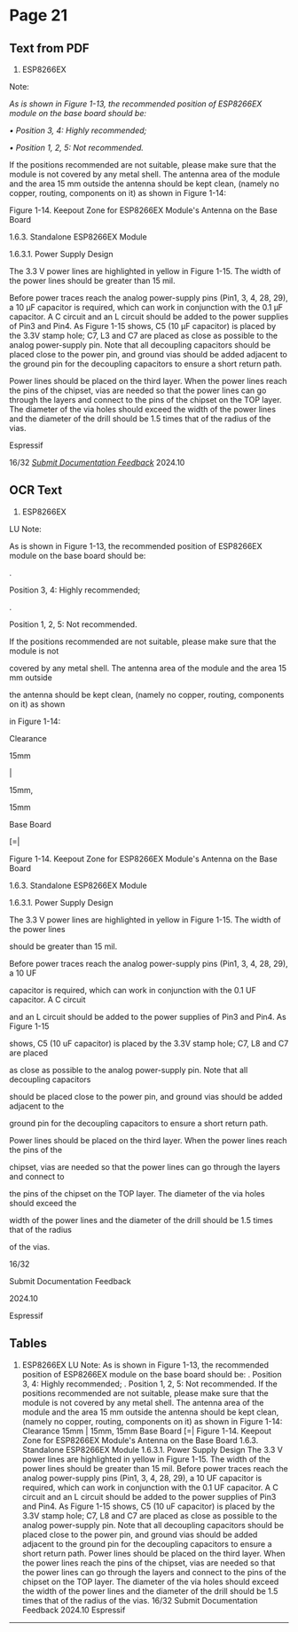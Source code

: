 # Page 21

## Text from PDF

1. ESP8266EX

Note:

*As is shown in Figure 1-13, the recommended position of ESP8266EX module on the base board should be:*

*•*
*Position 3, 4: Highly recommended;*

*•* *Position 1, 2, 5: Not recommended.*

If the positions recommended are not suitable, please make sure that the module is not
covered by any metal shell. The antenna area of the module and the area 15 mm outside
the antenna should be kept clean, (namely no copper, routing, components on it) as shown
in Figure 1-14:




Figure 1-14. Keepout Zone for ESP8266EX Module's Antenna on the Base Board

1.6.3. Standalone ESP8266EX Module

1.6.3.1. Power Supply Design

The 3.3 V power lines are highlighted in yellow in Figure 1-15. The width of the power lines
should be greater than 15 mil.

Before power traces reach the analog power-supply pins (Pin1, 3, 4, 28, 29), a 10 μF
capacitor is required, which can work in conjunction with the 0.1 μF capacitor. A C circuit
and an L circuit should be added to the power supplies of Pin3 and Pin4. As Figure 1-15
shows, C5 (10 μF capacitor) is placed by the 3.3V stamp hole; C7, L3 and C7 are placed
as close as possible to the analog power-supply pin. Note that all decoupling capacitors
should be placed close to the power pin, and ground vias should be added adjacent to the
ground pin for the decoupling capacitors to ensure a short return path.

Power lines should be placed on the third layer. When the power lines reach the pins of the
chipset, vias are needed so that the power lines can go through the layers and connect to
the pins of the chipset on the TOP layer. The diameter of the via holes should exceed the
width of the power lines and the diameter of the drill should be 1.5 times that of the radius
of the vias.


Espressif


16/32
*[Submit Documentation Feedback](https://www.espressif.com/en/company/documents/documentation_feedback?docId=2667&sections=&version=2.8)* 2024.10



## OCR Text

1. ESP8266EX

LU Note:

As is shown in Figure 1-13, the recommended position of ESP8266EX module on the base board should be:

.

Position 3, 4: Highly recommended;

.

Position 1, 2, 5: Not recommended.

If the positions recommended are not suitable, please make sure that the module is not

covered by any metal shell. The antenna area of the module and the area 15 mm outside

the antenna should be kept clean, (namely no copper, routing, components on it) as shown

in Figure 1-14:

Clearance

15mm

|

15mm,

15mm

Base Board

[=|

Figure 1-14. Keepout Zone for ESP8266EX Module's Antenna on the Base Board

1.6.3. Standalone ESP8266EX Module

1.6.3.1. Power Supply Design

The 3.3 V power lines are highlighted in yellow in Figure 1-15. The width of the power lines

should be greater than 15 mil.

Before power traces reach the analog power-supply pins (Pin1, 3, 4, 28, 29), a 10 UF

capacitor is required, which can work in conjunction with the 0.1 UF capacitor. A C circuit

and an L circuit should be added to the power supplies of Pin3 and Pin4. As Figure 1-15

shows, C5 (10 uF capacitor) is placed by the 3.3V stamp hole; C7, L8 and C7 are placed

as close as possible to the analog power-supply pin. Note that all decoupling capacitors

should be placed close to the power pin, and ground vias should be added adjacent to the

ground pin for the decoupling capacitors to ensure a short return path.

Power lines should be placed on the third layer. When the power lines reach the pins of the

chipset, vias are needed so that the power lines can go through the layers and connect to

the pins of the chipset on the TOP layer. The diameter of the via holes should exceed the

width of the power lines and the diameter of the drill should be 1.5 times that of the radius

of the vias.

16/32

Submit Documentation Feedback

2024.10

Espressif

## Tables

1. ESP8266EX
LU Note:
As is shown in Figure 1-13, the recommended position of ESP8266EX module on the base board should be:
. Position 3, 4: Highly recommended;
. Position 1, 2, 5: Not recommended.
If the positions recommended are not suitable, please make sure that the module is not
covered by any metal shell. The antenna area of the module and the area 15 mm outside
the antenna should be kept clean, (namely no copper, routing, components on it) as shown
in Figure 1-14:
Clearance
15mm
|
15mm,
15mm Base Board
[=|
Figure 1-14. Keepout Zone for ESP8266EX Module's Antenna on the Base Board
1.6.3. Standalone ESP8266EX Module
1.6.3.1. Power Supply Design
The 3.3 V power lines are highlighted in yellow in Figure 1-15. The width of the power lines
should be greater than 15 mil.
Before power traces reach the analog power-supply pins (Pin1, 3, 4, 28, 29), a 10 UF
capacitor is required, which can work in conjunction with the 0.1 UF capacitor. A C circuit
and an L circuit should be added to the power supplies of Pin3 and Pin4. As Figure 1-15
shows, C5 (10 uF capacitor) is placed by the 3.3V stamp hole; C7, L8 and C7 are placed
as close as possible to the analog power-supply pin. Note that all decoupling capacitors
should be placed close to the power pin, and ground vias should be added adjacent to the
ground pin for the decoupling capacitors to ensure a short return path.
Power lines should be placed on the third layer. When the power lines reach the pins of the
chipset, vias are needed so that the power lines can go through the layers and connect to
the pins of the chipset on the TOP layer. The diameter of the via holes should exceed the
width of the power lines and the diameter of the drill should be 1.5 times that of the radius
of the vias.
16/32
Submit Documentation Feedback 2024.10 Espressif


---

